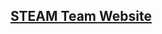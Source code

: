 ## [STEAM Team Website](https://steamteamorg.weebly.com)

<!-- Insert media here when I get the JS gallery function working. -->